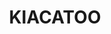 ---
lastmod: '2025-04-06T06:05:20+00:00'
latitude: -32.844998
layout: suburb
longitude: 146.085138
postcode: '2877'
state: NSW
title: KIACATOO
url: /nsw/kiacatoo/
---